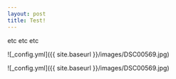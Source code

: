 ```yaml
---
layout: post
title: Test!
---
```


etc etc etc

![_config.yml]({{ site.baseurl }}/images/DSC00569.jpg)

![_config.yml]({{ site.baseurl }}/images/DSC00569.jpg)

